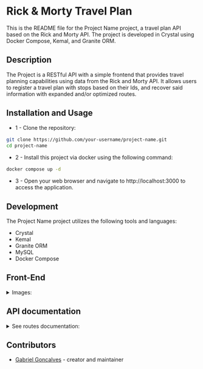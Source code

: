 # Rick & Morty Travel Plan

This is the README file for the Project Name project, a travel plan API based on the Rick and Morty API. The project is developed in Crystal using Docker Compose, Kemal, and Granite ORM.

## Description

The Project is a RESTful API with a simple frontend that provides travel planning capabilities using data from the Rick and Morty API. It allows users to register a travel plan with stops based on their Ids, and recover said information with expanded and/or optimized routes.

## Installation and Usage
- 1 - Clone the repository:
```sh
git clone https://github.com/your-username/project-name.git
cd project-name
```
- 2 - Install this project via docker using the following command:
```sh
docker compose up -d
```

- 3 - Open your web browser and navigate to http://localhost:3000 to access the application.


## Development

The Project Name project utilizes the following tools and languages:

- Crystal
- Kemal
- Granite ORM
- MySQL
- Docker Compose

## Front-End
<details>
<summary> Images:
</summary>

- HomePage
![HomePage](./app/images/frontend_homepage.png)
</details>

## API documentation
<details>
<summary> See routes documentation:
</summary>
<hr>

**`GET /travel_plans`**: Retrieves a list of planned travels.
<details>
<summary> Response
</summary>

- *status* **200 - Ok**

```sh
[
  {
    "id": 1,
    "travel_stops": [1, 2, 3]
  },
  {
    "id": 2,
    "travel_stops": [4, 5, 6]
  },
  ...
]
```
</details>
<hr>

**`GET /travel_plans/:id`**: Retrieves one planned travel based on it's Id.
<details>
<summary> Response
</summary>

- *status* **200 - Ok**

```sh
  {
    "id": 1,
    "travel_stops": [1, 2, 3]
  }

```
</details>
<hr>

**`POST /travel_plans`**:  Creates a new travel plan.
<details>
<summary> Requisition
</summary>

```sh
  {
    "travel_stops": [7, 8]
  }

```
</details>
<details>
<summary> Response
</summary>

- *status* **201 - Created**

```sh
  {
    "id": 3,
    "travel_stops": [7, 8]
  }

```
</details>
<hr>

**`PUT /travel_plans/:id`**:  Updates the travel stops from a travel plan.
<details>
<summary> Requisition
</summary>

```sh
  {
    "travel_stops": [9, 10]
  }

```
</details>
<details>
<summary> Response
</summary>

- *status* **200 - Ok**

```sh
  {
    "id": 3,
    "travel_stops": [9, 10]
  }

```
</details>
<hr>

**`PATCH /travel_plans/:id/append`**:  Adds stops to an existing travel plan.
<details>
<summary> Requisition
</summary>

```sh
  {
    "travel_stops": [11, 12]
  }

```
</details>
<details>
<summary> Response
</summary>

- *status* **200 - Ok**

```sh
  {
    "id": 3,
    "travel_stops": [9, 10, 11, 12]
  }

```
</details>
<hr>

**`DELETE /travel_plans/:id`**:  Deletes a travel plan.
<details>
<summary> Response
</summary>

- *status* **204 - No Content**
</details>
<hr>
</details>

## Contributors

- [Gabriel Goncalves](https://github.com/gabrielraeder) - creator and maintainer
